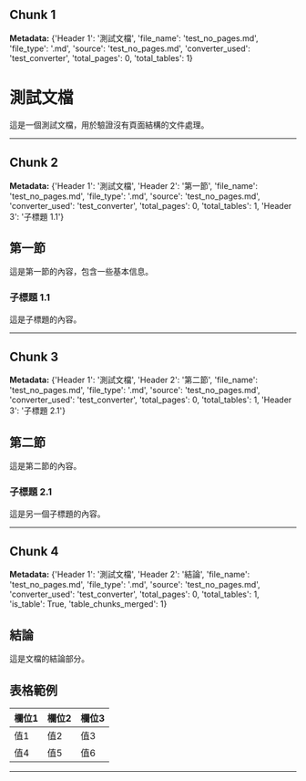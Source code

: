 ## Chunk 1

**Metadata:** {'Header 1': '測試文檔', 'file_name': 'test_no_pages.md', 'file_type': '.md', 'source': 'test_no_pages.md', 'converter_used': 'test_converter', 'total_pages': 0, 'total_tables': 1}

# 測試文檔  
這是一個測試文檔，用於驗證沒有頁面結構的文件處理。

---

## Chunk 2

**Metadata:** {'Header 1': '測試文檔', 'Header 2': '第一節', 'file_name': 'test_no_pages.md', 'file_type': '.md', 'source': 'test_no_pages.md', 'converter_used': 'test_converter', 'total_pages': 0, 'total_tables': 1, 'Header 3': '子標題 1.1'}

## 第一節  
這是第一節的內容，包含一些基本信息。

### 子標題 1.1  
這是子標題的內容。

---

## Chunk 3

**Metadata:** {'Header 1': '測試文檔', 'Header 2': '第二節', 'file_name': 'test_no_pages.md', 'file_type': '.md', 'source': 'test_no_pages.md', 'converter_used': 'test_converter', 'total_pages': 0, 'total_tables': 1, 'Header 3': '子標題 2.1'}

## 第二節  
這是第二節的內容。

### 子標題 2.1  
這是另一個子標題的內容。

---

## Chunk 4

**Metadata:** {'Header 1': '測試文檔', 'Header 2': '結論', 'file_name': 'test_no_pages.md', 'file_type': '.md', 'source': 'test_no_pages.md', 'converter_used': 'test_converter', 'total_pages': 0, 'total_tables': 1, 'is_table': True, 'table_chunks_merged': 1}

## 結論  
這是文檔的結論部分。

## 表格範例  

|欄位1|欄位2|欄位3|
|---|---|---|
|值1|值2|值3|
|值4|值5|值6|

---

